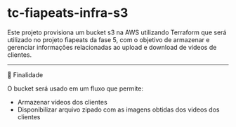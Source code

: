 # tc-fiapeats-infra-s3

Este projeto provisiona um bucket s3 na AWS utilizando Terraform que será utilizado no projeto fiapeats da fase 5, com o objetivo de armazenar e gerenciar informações relacionadas ao upload e download de vídeos de clientes.

---

📌 Finalidade

O bucket será usado em um fluxo que permite:

* Armazenar vídeos dos clientes
* Disponibilizar arquivo zipado com as imagens obtidas dos videos dos clientes

